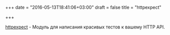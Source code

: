 +++
date = "2016-05-13T18:41:06+03:00"
draft = false
title = "httpexpect"

+++

<p><a href="https://github.com/gavv/httpexpect">httpexpect</a>&nbsp;- Модуль для написания красивых тестов к вашему HTTP API.</p>


